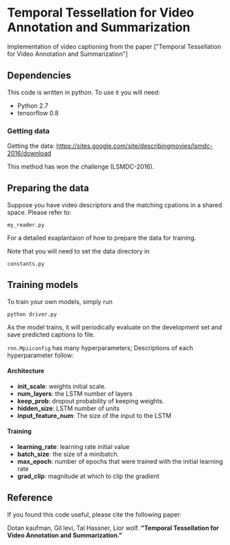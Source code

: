 # Temporal Tessellation for Video Annotation and Summarization

Implementation of video captioning from the paper ["Temporal Tessellation for Video Annotation and Summarization"]


## Dependencies

This code is written in python. To use it you will need:

* Python 2.7
* tensorflow 0.8

### Getting data
Getting the data:
https://sites.google.com/site/describingmovies/lsmdc-2016/download

This method has won the challenge (LSMDC-2016). 


## Preparing the data

Suppose you have video descriptors and the matching cpations in a shared space. 
Please refer to:

    my_reader.py

For a detailed exaplantaion of how to prepare the data for training.

Note that you will need to set the data directory in 

    constants.py

## Training  models

To train your own models, simply run 

    python driver.py

As the model trains, it will periodically evaluate on the development set and save predicted captions to file. 

`rnn.Mpiiconfig` has many hyperparameters;
Descriptions of each hyperparameter follow:


#### Architecture
* **init_scale**: weights initial scale.
* **num_layers**: the LSTM number of layers
* **keep_prob**: dropout probability of keeping weights.
* **hidden_size**: LSTM number of units
* **input_feature_num**: The size of the input to the LSTM

#### Training
* **learning_rate**: learning rate initial value
* **batch_size**: the size of a minibatch.
* **max_epoch**: number of epochs that were trained with the initial learning rate
* **grad_clip**: magnitude at which to clip the gradient

## Reference

If you found this code useful, please cite the following paper:

Dotan kaufman, Gil levi, Tal Hassner, Lior wolf. **"Temporal Tessellation for Video Annotation and Summarization."** 
